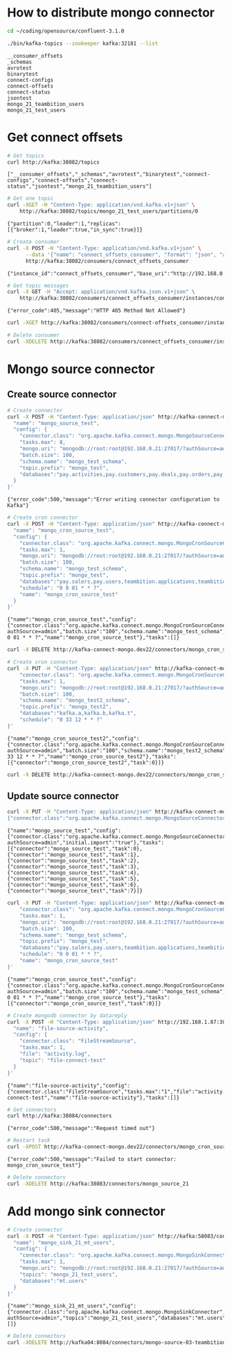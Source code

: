 
# How to distribute mongo connector


```bash
cd ~/coding/opensource/confluent-3.1.0
```

    


```bash
./bin/kafka-topics --zookeeper kafka:32181 --list
```

    __consumer_offsets
    _schemas
    avrotest
    binarytest
    connect-configs
    connect-offsets
    connect-status
    jsontest
    mongo_21_teambition_users
    mongo_21_test_users


# Get connect offsets


```bash
# Get topics
curl http://kafka:38082/topics
```

    ["__consumer_offsets","_schemas","avrotest","binarytest","connect-configs","connect-offsets","connect-status","jsontest","mongo_21_teambition_users"]


```bash
# Get one topic
curl -XGET -H "Content-Type: application/vnd.kafka.v1+json" \
    http://kafka:38082/topics/mongo_21_test_users/partitions/0
```

    {"partition":0,"leader":1,"replicas":[{"broker":1,"leader":true,"in_sync":true}]}


```bash
# Create consumer
curl -X POST -H "Content-Type: application/vnd.kafka.v1+json" \
      --data '{"name": "connect_offsets_consumer", "format": "json", "auto.offset.reset": "smallest"}' \
      http://kafka:38082/consumers/connect_offsets_consumer
```

    {"instance_id":"connect_offsets_consumer","base_uri":"http://192.168.0.21:8082/consumers/connect_offsets_consumer/instances/connect_offsets_consumer"}


```bash
# Get topic messages
curl -X GET -H "Accept: application/vnd.kafka.json.v1+json" \
    http://kafka:38082/consumers/connect_offsets_consumer/instances/connect_offsets_consumer/topics/mongo_21_test_users
```

    {"error_code":405,"message":"HTTP 405 Method Not Allowed"}


```bash
curl -XGET http://kafka:38082/consumers/connect-offsets_consumer/instances/connect_offsets_consumer/
```


```bash
# Delete consumer
curl -XDELETE http://kafka:38082/consumers/connect_offsets_consumer/instances/connect_offsets_consumer
```

    

# Mongo source connector
## Create source connector


```bash
# Create connector
curl -X POST -H "Content-Type: application/json" http://kafka-connect-mongo.dev22/connectors -d '{
  "name": "mongo_source_test",
  "config": {
    "connector.class": "org.apache.kafka.connect.mongo.MongoSourceConnector",
    "tasks.max": 8,
    "mongo.uri": "mongodb://root:root@192.168.0.21:27017/?authSource=admin",
    "batch.size": 100,
    "schema.name": "mongo_test_schema",
    "topic.prefix": "mongo_test",
    "databases":"pay.activities,pay.customers,pay.deals,pay.orders,pay.organizations,pay.peoples,pay.toids,spider.orgs,teambition.activities,teambition.apprelations,teambition.collections,teambition.customfields,teambition.events,teambition.groups,teambition.idmaps,teambition.linkprojects,teambition.members,teambition.objectlinks,teambition.organizations,teambition.posts,teambition.projects,teambition.rules,teambition.stages,teambition.tags,teambition.tasklists,teambition.tasks,teambition.teams,teambition.users,teambition.usersources,teambition.versions,teambition.weeklyactivenesses,teambition.works,teambition.worktimes"
  }
}'
```

    {"error_code":500,"message":"Error writing connector configuration to Kafka"}


```bash
# Create cron connector
curl -X POST -H "Content-Type: application/json" http://kafka-connect-mongo.dev22/connectors -d '{
  "name": "mongo_cron_source_test",
  "config": {
    "connector.class": "org.apache.kafka.connect.mongo.MongoCronSourceConnector",
    "tasks.max": 1,
    "mongo.uri": "mongodb://root:root@192.168.0.21:27017/?authSource=admin",
    "batch.size": 100,
    "schema.name": "mongo_test_schema",
    "topic.prefix": "mongo_test",
    "databases":"pay.salers,pay.users,teambition.applications,teambition.exportedlogs,teambition.projecttemplates",
    "schedule": "0 0 01 * * ?",
    "name": "mongo_cron_source_test"
  }
}'
```

    {"name":"mongo_cron_source_test","config":{"connector.class":"org.apache.kafka.connect.mongo.MongoCronSourceConnector","tasks.max":"1","mongo.uri":"mongodb://root:root@192.168.0.21:27017/?authSource=admin","batch.size":"100","schema.name":"mongo_test_schema","topic.prefix":"mongo_test","databases":"pay.salers,pay.users,teambition.applications,teambition.exportedlogs,teambition.projecttemplates","schedule":"0 0 01 * * ?","name":"mongo_cron_source_test"},"tasks":[]}


```bash
curl -X DELETE http://kafka-connect-mongo.dev22/connectors/mongo_cron_source_test
```

    


```bash
# Create cron connector
curl -X PUT -H "Content-Type: application/json" http://kafka-connect-mongo.dev22/connectors/mongo_cron_source_test2/config -d '{
    "connector.class": "org.apache.kafka.connect.mongo.MongoCronSourceConnector",
    "tasks.max": 1,
    "mongo.uri": "mongodb://root:root@192.168.0.21:27017/?authSource=admin",
    "batch.size": 100,
    "schema.name": "mongo_test2_schema",
    "topic.prefix": "mongo_test2",
    "databases":"kafka.a,kafka.b,kafka.t",
    "schedule": "0 33 12 * * ?"
}'
```

    {"name":"mongo_cron_source_test2","config":{"connector.class":"org.apache.kafka.connect.mongo.MongoCronSourceConnector","tasks.max":"1","mongo.uri":"mongodb://root:root@192.168.0.21:27017/?authSource=admin","batch.size":"100","schema.name":"mongo_test2_schema","topic.prefix":"mongo_test2","databases":"kafka.a,kafka.b,kafka.t","schedule":"0 33 12 * * ?","name":"mongo_cron_source_test2"},"tasks":[{"connector":"mongo_cron_source_test2","task":0}]}


```bash
curl -X DELETE http://kafka-connect-mongo.dev22/connectors/mongo_cron_source_test
```

    

## Update source connector


```bash
curl -X PUT -H "Content-Type: application/json" http://kafka-connect-mongo.dev22/connectors/mongo_source_test/config -d '
{"connector.class":"org.apache.kafka.connect.mongo.MongoSourceConnector","databases":"pay.tasktypes,core.tasks,kbs.workspace.documents,kbs.documents,pay.users,pay.salers,teambition.scenariofieldconfigs,teambition.scenariofields,teambition.roles,teambition.dashboards,teambition.tbapp.robotsapp,teambition.customfieldlinks,teambition.bookkeepings,teambition.a.user.logins,pay.activities,pay.customers,pay.deals,pay.orders,pay.organizations,pay.peoples,pay.toids,spider.orgs,teambition.activities,teambition.apprelations,teambition.collections,teambition.customfields,teambition.events,teambition.groups,teambition.idmaps,teambition.linkprojects,teambition.members,teambition.objectlinks,teambition.organizations,teambition.posts,teambition.projects,teambition.rules,teambition.stages,teambition.tags,teambition.tasklists,teambition.tasks,teambition.teams,teambition.users,teambition.usersources,teambition.versions,teambition.weeklyactivenesses,teambition.works,teambition.worktimes","topic.prefix":"mongo_test","tasks.max":"8","batch.size":"100","schema.name":"mongo_test_schema","name":"mongo_source_test","mongo.uri":"mongodb://root:root@192.168.0.21:27017/?authSource=admin","initial.import":"true"}'
```

    {"name":"mongo_source_test","config":{"connector.class":"org.apache.kafka.connect.mongo.MongoSourceConnector","databases":"pay.tasktypes,core.tasks,kbs.workspace.documents,kbs.documents,pay.users,pay.salers,teambition.scenariofieldconfigs,teambition.scenariofields,teambition.roles,teambition.dashboards,teambition.tbapp.robotsapp,teambition.customfieldlinks,teambition.bookkeepings,teambition.a.user.logins,pay.activities,pay.customers,pay.deals,pay.orders,pay.organizations,pay.peoples,pay.toids,spider.orgs,teambition.activities,teambition.apprelations,teambition.collections,teambition.customfields,teambition.events,teambition.groups,teambition.idmaps,teambition.linkprojects,teambition.members,teambition.objectlinks,teambition.organizations,teambition.posts,teambition.projects,teambition.rules,teambition.stages,teambition.tags,teambition.tasklists,teambition.tasks,teambition.teams,teambition.users,teambition.usersources,teambition.versions,teambition.weeklyactivenesses,teambition.works,teambition.worktimes","topic.prefix":"mongo_test","tasks.max":"8","batch.size":"100","schema.name":"mongo_test_schema","name":"mongo_source_test","mongo.uri":"mongodb://root:root@192.168.0.21:27017/?authSource=admin","initial.import":"true"},"tasks":[{"connector":"mongo_source_test","task":0},{"connector":"mongo_source_test","task":1},{"connector":"mongo_source_test","task":2},{"connector":"mongo_source_test","task":3},{"connector":"mongo_source_test","task":4},{"connector":"mongo_source_test","task":5},{"connector":"mongo_source_test","task":6},{"connector":"mongo_source_test","task":7}]}


```bash
curl -X PUT -H "Content-Type: application/json" http://kafka-connect-mongo.dev22/connectors/mongo_cron_source_test/config -d '{
    "connector.class": "org.apache.kafka.connect.mongo.MongoCronSourceConnector",
    "tasks.max": 1,
    "mongo.uri": "mongodb://root:root@192.168.0.21:27017/?authSource=admin",
    "batch.size": 100,
    "schema.name": "mongo_test_schema",
    "topic.prefix": "mongo_test",
    "databases":"pay.salers,pay.users,teambition.applications,teambition.customfieldlinks,teambition.exportedlogs,teambition.projecttemplates",
    "schedule": "0 0 01 * * ?",
    "name": "mongo_cron_source_test"
}'
```

    {"name":"mongo_cron_source_test","config":{"connector.class":"org.apache.kafka.connect.mongo.MongoCronSourceConnector","tasks.max":"1","mongo.uri":"mongodb://root:root@192.168.0.21:27017/?authSource=admin","batch.size":"100","schema.name":"mongo_test_schema","topic.prefix":"mongo_test","databases":"pay.salers,pay.users,teambition.applications,teambition.customfieldlinks,teambition.exportedlogs,teambition.projecttemplates","schedule":"0 0 01 * * ?","name":"mongo_cron_source_test"},"tasks":[{"connector":"mongo_cron_source_test","task":0}]}


```bash
# Create mongodb connector by datareply
curl -X POST -H "Content-Type: application/json" http://192.168.1.87:38083/connectors -d '{
  "name": "file-source-activity",
  "config": {
    "connector.class": "FileStreamSource",
    "tasks.max": 1,
    "file": "activity.log",
    "topic": "file-connect-test"
  }
}'
```

    {"name":"file-source-activity","config":{"connector.class":"FileStreamSource","tasks.max":"1","file":"activity.log","topic":"file-connect-test","name":"file-source-activity"},"tasks":[]}


```bash
# Get connectors
curl http://kafka:38084/connectors
```

    {"error_code":500,"message":"Request timed out"}


```bash
# Restart task
curl -XPOST http://kafka-connect-mongo.dev22/connectors/mongo_cron_source_test/restart
```

    {"error_code":500,"message":"Failed to start connector: mongo_cron_source_test"}


```bash
# Delete connectors
curl -XDELETE http://kafka:38083/connectors/mongo_source_21
```

    

# Add mongo sink connector


```bash
# Create connector
curl -X POST -H "Content-Type: application/json" http://kafka:58083/connectors -d '{
  "name": "mongo_sink_21_mt_users",
  "config": {
    "connector.class": "org.apache.kafka.connect.mongo.MongoSinkConnector",
    "tasks.max": 1,
    "mongo.uri": "mongodb://root:root@192.168.0.21:27017/?authSource=admin",
    "topics": "mongo_21_test_users",
    "databases":"mt.users"
  }
}'
```

    {"name":"mongo_sink_21_mt_users","config":{"connector.class":"org.apache.kafka.connect.mongo.MongoSinkConnector","tasks.max":"1","mongo.uri":"mongodb://root:root@192.168.0.21:27017/?authSource=admin","topics":"mongo_21_test_users","databases":"mt.users","name":"mongo_sink_21_mt_users"},"tasks":[]}


```bash
# Delete connectors
curl -XDELETE http://kafka04:8084/connectors/mongo-source-03-teambition-users
```

    
